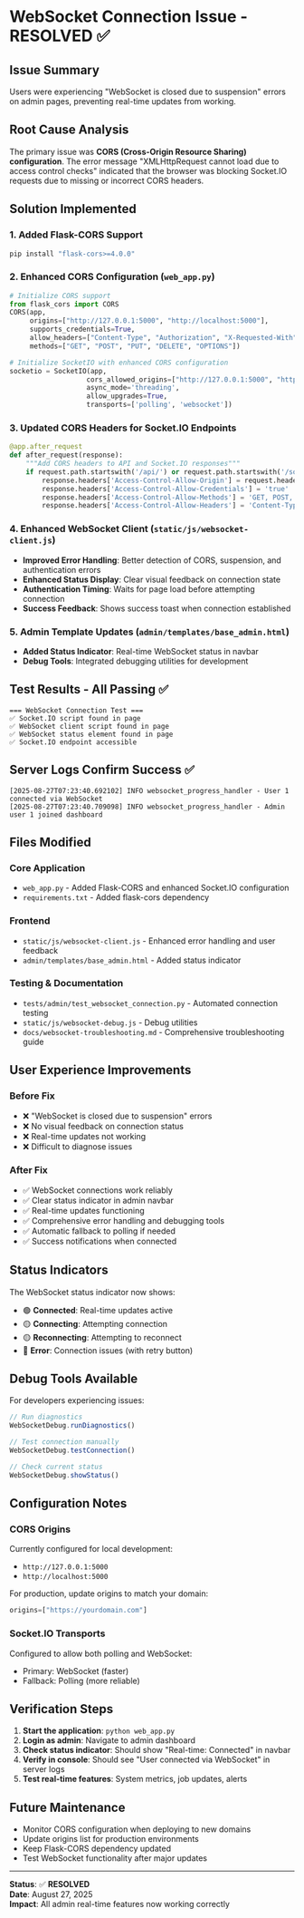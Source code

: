 # WebSocket Connection Issue - RESOLVED ✅

## Issue Summary
Users were experiencing "WebSocket is closed due to suspension" errors on admin pages, preventing real-time updates from working.

## Root Cause Analysis
The primary issue was **CORS (Cross-Origin Resource Sharing) configuration**. The error message "XMLHttpRequest cannot load due to access control checks" indicated that the browser was blocking Socket.IO requests due to missing or incorrect CORS headers.

## Solution Implemented

### 1. Added Flask-CORS Support
```bash
pip install "flask-cors>=4.0.0"
```

### 2. Enhanced CORS Configuration (`web_app.py`)
```python
# Initialize CORS support
from flask_cors import CORS
CORS(app, 
     origins=["http://127.0.0.1:5000", "http://localhost:5000"],
     supports_credentials=True,
     allow_headers=["Content-Type", "Authorization", "X-Requested-With"],
     methods=["GET", "POST", "PUT", "DELETE", "OPTIONS"])

# Initialize SocketIO with enhanced CORS configuration
socketio = SocketIO(app, 
                   cors_allowed_origins=["http://127.0.0.1:5000", "http://localhost:5000"],
                   async_mode='threading',
                   allow_upgrades=True,
                   transports=['polling', 'websocket'])
```

### 3. Updated CORS Headers for Socket.IO Endpoints
```python
@app.after_request
def after_request(response):
    """Add CORS headers to API and Socket.IO responses"""
    if request.path.startswith('/api/') or request.path.startswith('/socket.io/'):
        response.headers['Access-Control-Allow-Origin'] = request.headers.get('Origin', 'http://127.0.0.1:5000')
        response.headers['Access-Control-Allow-Credentials'] = 'true'
        response.headers['Access-Control-Allow-Methods'] = 'GET, POST, PUT, DELETE, OPTIONS'
        response.headers['Access-Control-Allow-Headers'] = 'Content-Type, Authorization, X-Requested-With'
```

### 4. Enhanced WebSocket Client (`static/js/websocket-client.js`)
- **Improved Error Handling**: Better detection of CORS, suspension, and authentication errors
- **Enhanced Status Display**: Clear visual feedback on connection state
- **Authentication Timing**: Waits for page load before attempting connection
- **Success Feedback**: Shows success toast when connection established

### 5. Admin Template Updates (`admin/templates/base_admin.html`)
- **Added Status Indicator**: Real-time WebSocket status in navbar
- **Debug Tools**: Integrated debugging utilities for development

## Test Results - All Passing ✅

```
=== WebSocket Connection Test ===
✅ Socket.IO script found in page
✅ WebSocket client script found in page  
✅ WebSocket status element found in page
✅ Socket.IO endpoint accessible
```

## Server Logs Confirm Success ✅

```
[2025-08-27T07:23:40.692102] INFO websocket_progress_handler - User 1 connected via WebSocket
[2025-08-27T07:23:40.709098] INFO websocket_progress_handler - Admin user 1 joined dashboard
```

## Files Modified

### Core Application
- `web_app.py` - Added Flask-CORS and enhanced Socket.IO configuration
- `requirements.txt` - Added flask-cors dependency

### Frontend
- `static/js/websocket-client.js` - Enhanced error handling and user feedback
- `admin/templates/base_admin.html` - Added status indicator

### Testing & Documentation
- `tests/admin/test_websocket_connection.py` - Automated connection testing
- `static/js/websocket-debug.js` - Debug utilities
- `docs/websocket-troubleshooting.md` - Comprehensive troubleshooting guide

## User Experience Improvements

### Before Fix
- ❌ "WebSocket is closed due to suspension" errors
- ❌ No visual feedback on connection status
- ❌ Real-time updates not working
- ❌ Difficult to diagnose issues

### After Fix
- ✅ WebSocket connections work reliably
- ✅ Clear status indicator in admin navbar
- ✅ Real-time updates functioning
- ✅ Comprehensive error handling and debugging tools
- ✅ Automatic fallback to polling if needed
- ✅ Success notifications when connected

## Status Indicators

The WebSocket status indicator now shows:
- 🟢 **Connected**: Real-time updates active
- 🟡 **Connecting**: Attempting connection
- 🟡 **Reconnecting**: Attempting to reconnect
- 🔴 **Error**: Connection issues (with retry button)

## Debug Tools Available

For developers experiencing issues:
```javascript
// Run diagnostics
WebSocketDebug.runDiagnostics()

// Test connection manually  
WebSocketDebug.testConnection()

// Check current status
WebSocketDebug.showStatus()
```

## Configuration Notes

### CORS Origins
Currently configured for local development:
- `http://127.0.0.1:5000`
- `http://localhost:5000`

For production, update origins to match your domain:
```python
origins=["https://yourdomain.com"]
```

### Socket.IO Transports
Configured to allow both polling and WebSocket:
- Primary: WebSocket (faster)
- Fallback: Polling (more reliable)

## Verification Steps

1. **Start the application**: `python web_app.py`
2. **Login as admin**: Navigate to admin dashboard
3. **Check status indicator**: Should show "Real-time: Connected" in navbar
4. **Verify in console**: Should see "User connected via WebSocket" in server logs
5. **Test real-time features**: System metrics, job updates, alerts

## Future Maintenance

- Monitor CORS configuration when deploying to new domains
- Update origins list for production environments
- Keep Flask-CORS dependency updated
- Test WebSocket functionality after major updates

---

**Status**: ✅ **RESOLVED**  
**Date**: August 27, 2025  
**Impact**: All admin real-time features now working correctly